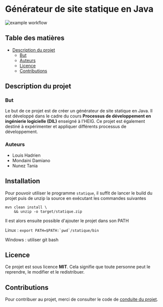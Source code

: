 # Générateur de site statique en Java

![example workflow](https://github.com/dil-classroom/projet-louis_mondaini_nunez/.github/workflows/github-actions-maven.yml/badge.svg)

## Table des matières

* [Description du projet](#description-du-projet)
  * [But](#but)
  * [Auteurs](#auteurs)
  * [Licence](#licence)
  * [Contributions](#contributions)


## Description du projet

### But

Le but de ce projet est de créer un générateur de site statique en Java. Il est développé dans le cadre du cours **Processus de développement en ingénierie logicielle (DIL)** enseigné à l'HEIG. Ce projet est également destiné à expérimenter et appliquer différents processus de développement.

### Auteurs

* Louis Hadrien
* Mondaini Damiano
* Nunez Tania

## Installation

Pour pouvoir utiliser le programme `statique`, il suffit de lancer le build du 
projet puis de unzip la source en exécutant les commandes suivantes

```
mvn clean install \
    && unzip -o target/statique.zip
```

Il est alors ensuite possible d'ajouter le projet dans son PATH

Linux : 
```export PATH=$PATH:`pwd`/statique/bin```

Windows : utiliser git bash

## Licence

Ce projet est sous licence **MIT**. Cela signifie que toute personne peut le reprendre, le modifier et le redistribuer.

## Contributions

Pour contribuer au projet, merci de consulter le code de [conduite du projet](code-of-conduct.md).
